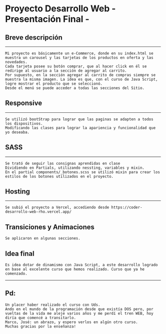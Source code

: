 # Proyecto Desarrollo Web - Presentación Final -  

## Breve descripción
***
    Mi proyecto es básicamente un e-Commerce, donde en su index.html se muestra un carousel y las tarjetas de los productos en oferta y las novedades.
    Cada tarjeta posee su botón comprar, que al hacer click en él se redirige al usuario a la sección de agregar al carrito. 
    Por supuesto, en la sección agregar al carrito de compras siempre se muestra la misma imagen. La idea es que, con el curso de Java Script, logre mostrar el producto que se seleccionó.
    Desde el menú se puede acceder a todas las secciones del Sitio.

## Responsive
***
    Se utilizó bootStrap para lograr que las paginas se adapten a todos los dispositivos.
    Modificando las clases para lograr la apariencia y funcionalidad que yo deseaba.

## SASS
***
    Se trató de seguir las consignas aprendidas en clase
    Dividiendo en Partials, utilizando nessting, variables y mixin.
    En el partial components/_botones.scss se utilizó mixin para crear los estilos de los botones utilizados en el proyecto.


## Hosting
***
    Se subió el proyecto a Vercel, accediendo desde https://coder-desarrollo-web-rho.vercel.app/

## Transiciones y Animaciones
    Se aplicaron en algunas secciones.

## Idea final
    Es idea dotar de dinamismo con Java Script, a este desarrollo logrado en base al excelente curso que hemos realizado. Curso que ya he comenzado.
***

## Pd:
    Un placer haber realizado el curso con Uds.
    Ando en el mundo de la programación desde que existía DOS pero, por vueltas de la vida me aleje varios años y me perdí el tren WEB, hoy diría que comencé a transitarlo.
    Marco, José: un abrazo, y espero verlos en algún otro curso.
    Muchas gracias por la enseñanza!




